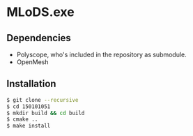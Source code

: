 # MLoDS.exe

## Dependencies

- Polyscope, who's included in the repository as submodule.
- OpenMesh


## Installation
```bash
$ git clone --recursive 
$ cd 150101051
$ mkdir build && cd build
$ cmake .. 
$ make install
```
